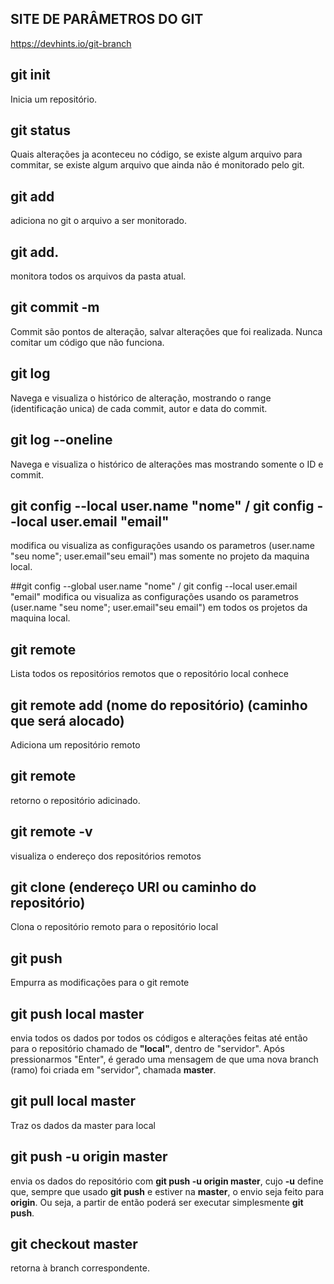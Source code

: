## SITE DE PARÂMETROS DO GIT
https://devhints.io/git-branch

## git init
Inicia um repositório.

## git status
Quais alterações ja aconteceu no código, se existe algum arquivo para commitar, se existe algum arquivo que ainda não é monitorado pelo git.

## git add
adiciona no git o arquivo a ser monitorado.

## git add.
monitora todos os arquivos da pasta atual.

## git commit -m
Commit são pontos de alteração, salvar alterações que foi realizada. Nunca comitar um código que não funciona.

## git log
Navega e visualiza o histórico de alteração, mostrando o range (identificação unica) de cada commit, autor e data do commit.

## git log --oneline
Navega e visualiza o histórico de alterações mas mostrando somente o ID e commit.

## git config --local user.name "nome" / git config --local user.email "email"
modifica ou visualiza as configurações usando os parametros (user.name "seu nome"; user.email"seu email") mas somente no projeto da maquina local.

##git config --global user.name "nome" / git config --local user.email "email"
modifica ou visualiza as configurações usando os parametros (user.name "seu nome"; user.email"seu email") em todos os projetos da maquina local.

## git remote
Lista todos os repositórios remotos que o repositório local conhece

## git remote add (nome do repositório) (caminho que será alocado)
Adiciona um repositório remoto

## git remote
retorno o repositório adicinado.

## git remote -v
visualiza o endereço dos repositórios remotos

## git clone (endereço URl ou caminho do repositório)
Clona o repositório remoto para o repositório local

## git push
Empurra as modificações para o git remote

## git push local master
envia todos os dados por todos os códigos e alterações feitas até então para o repositório chamado de **"local"**, dentro de "servidor". Após pressionarmos "Enter", é gerado uma mensagem de que uma nova branch (ramo) foi criada em "servidor", chamada **master**.

## git pull local master
Traz os dados da master para local

## git push -u origin master
envia os dados do repositório com **git push -u origin master**, cujo **-u** define que, sempre que usado **git push** e estiver na **master**, o envio seja feito para **origin**. Ou seja, a partir de então poderá ser executar simplesmente **git push**.

## git checkout master
retorna à branch correspondente.

